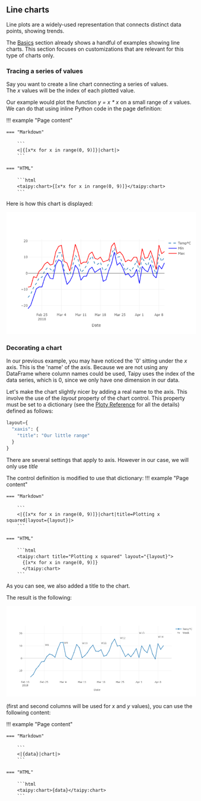 ## Line charts

Line plots are a widely-used representation that connects distinct
data points, showing trends.

The [Basics](basics.md) section already shows a handful of examples
showing line charts. This section focuses on customizations that are
relevant for this type of charts only.

### Tracing a series of values

Say you want to create a line chart connecting a series of values.<br/>
The _x_ values will be the index of each plotted value.

Our example would plot the function _y = x * x_ on a small range of _x_ values.
We can do that using inline Python code in the page definition:

!!! example "Page content"

    === "Markdown"

        ```
        <|{[x*x for x in range(0, 9)]}|chart|>
        ```
  
    === "HTML"

        ```html
        <taipy:chart>{[x*x for x in range(0, 9)]}</taipy:chart>
        ```

Here is how this chart is displayed:

![Plotting x squared](line1.png)

### Decorating a chart

In our previous example, you may have noticed the '0' sitting under
the _x_ axis. This is the 'name' of the axis. Because we are not using
any DataFrame where column names could be used, Taipy uses the index
of the data series, which is 0, since we only have one dimension in
our data.

Let's make the chart slightly nicer by adding a real name to the axis.
This involve the use of the _layout_ property of the chart control. This
property must be set to a dictionary (see the
[Ploty Reference](https://plotly.com/javascript/reference/layout/) for
all the details) defined as follows:

```py
layout={
  "xaxis": {
    "title": "Our little range"
  }
}
```

There are several settings that apply to axis. However in our case, we will
only use _title_ 

The control definition is modified to use that dictionary:
!!! example "Page content"

    === "Markdown"

        ```
        <|{[x*x for x in range(0, 9)]}|chart|title=Plotting x squared|layout={layout}|>
        ```
  
    === "HTML"

        ```html
        <taipy:chart title="Plotting x squared" layout="{layout}">
          {[x*x for x in range(0, 9)]}
          </taipy:chart>
        ```

As you can see, we also added a title to the chart.

The result is the following:

![Plotting x squared](line2.png)


(first and second columns will be used for _x_ and _y_ values), you can use the following content:

!!! example "Page content"

    === "Markdown"

        ```
        <|{data}|chart|>
        ```
  
    === "HTML"

        ```html
        <taipy:chart>{data}</taipy:chart>
        ```
